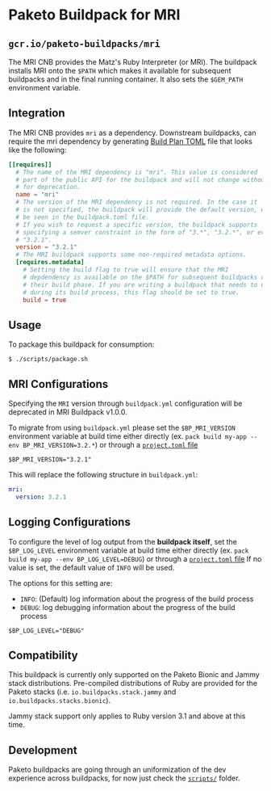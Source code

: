 # Paketo Buildpack for MRI

## `gcr.io/paketo-buildpacks/mri`

The MRI CNB provides the Matz's Ruby Interpreter (or MRI).
The buildpack installs MRI onto the `$PATH` which makes it available
for subsequent buildpacks and in the final running container. It also sets
the `$GEM_PATH` environment variable.

## Integration

The MRI CNB provides `mri` as a dependency. Downstream buildpacks,
can require the mri dependency by generating
[Build Plan TOML](https://github.com/buildpacks/spec/blob/master/buildpack.md#build-plan-toml)
file that looks like the following:

```toml
[[requires]]
  # The name of the MRI dependency is "mri". This value is considered
  # part of the public API for the buildpack and will not change without a plan
  # for deprecation.
  name = "mri"
  # The version of the MRI dependency is not required. In the case it
  # is not specified, the buildpack will provide the default version, which can
  # be seen in the buildpack.toml file.
  # If you wish to request a specific version, the buildpack supports
  # specifying a semver constraint in the form of "3.*", "3.2.*", or even
  # "3.2.1".
  version = "3.2.1"
  # The MRI buildpack supports some non-required metadata options.
  [requires.metadata]
    # Setting the build flag to true will ensure that the MRI
    # depdendency is available on the $PATH for subsequent buildpacks during
    # their build phase. If you are writing a buildpack that needs to use MRI
    # during its build process, this flag should be set to true.
    build = true
```

## Usage

To package this buildpack for consumption:
```
$ ./scripts/package.sh
```

## MRI Configurations

Specifying the `MRI` version through `buildpack.yml` configuration will be
deprecated in MRI Buildpack v1.0.0.

To migrate from using `buildpack.yml` please set the `$BP_MRI_VERSION`
environment variable at build time either directly (ex. `pack build my-app
--env BP_MRI_VERSION=3.2.*`) or through a [`project.toml`
file](https://github.com/buildpacks/spec/blob/main/extensions/project-descriptor.md)

```shell
$BP_MRI_VERSION="3.2.1"
```
This will replace the following structure in `buildpack.yml`:
```yaml
mri:
  version: 3.2.1
```

## Logging Configurations

To configure the level of log output from the **buildpack itself**, set the
`$BP_LOG_LEVEL` environment variable at build time either directly (ex. `pack
build my-app --env BP_LOG_LEVEL=DEBUG`) or through a [`project.toml`
file](https://github.com/buildpacks/spec/blob/main/extensions/project-descriptor.md)
If no value is set, the default value of `INFO` will be used.

The options for this setting are:
- `INFO`: (Default) log information about the progress of the build process
- `DEBUG`: log debugging information about the progress of the build process

```shell
$BP_LOG_LEVEL="DEBUG"
```

## Compatibility

This buildpack is currently only supported on the Paketo Bionic and Jammy stack
distributions. Pre-compiled distributions of Ruby are provided for the Paketo stacks (i.e.
`io.buildpacks.stack.jammy` and `io.buildpacks.stacks.bionic`).

Jammy stack support only applies to Ruby version 3.1 and above at this time.

## Development

Paketo buildpacks are going through an uniformization of the dev experience across buildpacks,
for now just check the [`scripts/`](scripts/) folder.
